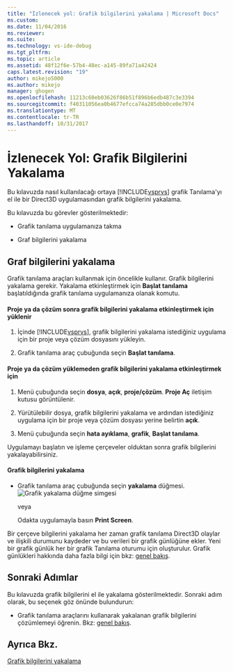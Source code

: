 ```yaml
---
title: "İzlenecek yol: Grafik bilgilerini yakalama | Microsoft Docs"
ms.custom: 
ms.date: 11/04/2016
ms.reviewer: 
ms.suite: 
ms.technology: vs-ide-debug
ms.tgt_pltfrm: 
ms.topic: article
ms.assetid: 48f12f6e-57b4-48ec-a145-89fa71a42424
caps.latest.revision: "19"
author: mikejo5000
ms.author: mikejo
manager: ghogen
ms.openlocfilehash: 11213c60eb03626f86b51f896b6edb487c3e3394
ms.sourcegitcommit: f40311056ea0b4677efcca74a285dbb0ce0e7974
ms.translationtype: MT
ms.contentlocale: tr-TR
ms.lasthandoff: 10/31/2017
---
```

# <a name="walkthrough-capturing-graphics-information"></a>İzlenecek Yol: Grafik Bilgilerini Yakalama
Bu kılavuzda nasıl kullanılacağı ortaya [!INCLUDE[vsprvs](../../code-quality/includes/vsprvs_md.md)] grafik Tanılama'yı el ile bir Direct3D uygulamasından grafik bilgilerini yakalama.  
  
 Bu kılavuzda bu görevler gösterilmektedir:  
  
-   Grafik tanılama uygulamanıza takma  
  
-   Graf bilgilerini yakalama  
  
## <a name="capturing-graphics-information"></a>Graf bilgilerini yakalama  
 Grafik tanılama araçları kullanmak için öncelikle kullanır. Grafik bilgilerini yakalama gerekir. Yakalama etkinleştirmek için **Başlat tanılama** başlatıldığında grafik tanılama uygulamanıza olanak komutu.  
  
#### <a name="to-enable-the-capture-of-graphics-information-after-a-project-or-solution-is-loaded"></a>Proje ya da çözüm sonra grafik bilgilerini yakalama etkinleştirmek için yüklenir  
  
1.  İçinde [!INCLUDE[vsprvs](../../code-quality/includes/vsprvs_md.md)], grafik bilgilerini yakalama istediğiniz uygulama için bir proje veya çözüm dosyasını yükleyin.  
  
2.  Grafik tanılama araç çubuğunda seçin **Başlat tanılama**.  
  
#### <a name="to-enable-the-capture-of-graphics-information-without-loading-a-project-or-solution"></a>Proje ya da çözüm yüklemeden grafik bilgilerini yakalama etkinleştirmek için  
  
1.  Menü çubuğunda seçin **dosya**, **açık**, **proje/çözüm**. **Proje Aç** iletişim kutusu görüntülenir.  
  
2.  Yürütülebilir dosya, grafik bilgilerini yakalama ve ardından istediğiniz uygulama için bir proje veya çözüm dosyası yerine belirtin **açık**.  
  
3.  Menü çubuğunda seçin **hata ayıklama**, **grafik**, **Başlat tanılama**.  
  
 Uygulamayı başlatın ve işleme çerçeveler olduktan sonra grafik bilgilerini yakalayabilirsiniz.  
  
#### <a name="to-capture-graphics-information"></a>Grafik bilgilerini yakalama  
  
-   Grafik tanılama araç çubuğunda seçin **yakalama** düğmesi. ![Grafik yakalama düğme simgesi](media/debuggingdirectxgraphics.png "DebuggingDirectXGraphics")  
  
     veya  
  
     Odakta uygulamayla basın **Print Screen**.  
  
 Bir çerçeve bilgilerini yakalama her zaman grafik tanılama Direct3D olaylar ve ilişkili durumunu kaydeder ve bu verileri bir grafik günlüğüne ekler. Yeni bir grafik günlük her bir grafik Tanılama oturumu için oluşturulur. Grafik günlükleri hakkında daha fazla bilgi için bkz: [genel bakış](overview-of-visual-studio-graphics-diagnostics.md).  
  
## <a name="next-steps"></a>Sonraki Adımlar  
 Bu kılavuzda grafik bilgilerini el ile yakalama gösterilmektedir. Sonraki adım olarak, bu seçenek göz önünde bulundurun:  
  
-   Grafik tanılama araçlarını kullanarak yakalanan grafik bilgilerini çözümlemeyi öğrenin. Bkz: [genel bakış](overview-of-visual-studio-graphics-diagnostics.md).  
  
## <a name="see-also"></a>Ayrıca Bkz.  
 [Grafik bilgilerini yakalama](capturing-graphics-information.md)